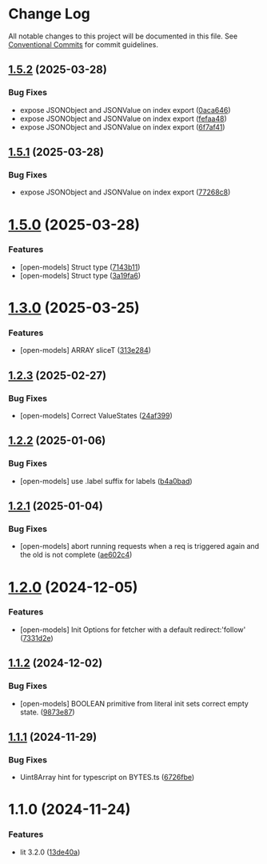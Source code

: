 # Change Log

All notable changes to this project will be documented in this file.
See [Conventional Commits](https://conventionalcommits.org) for commit guidelines.

## [1.5.2](https://github.com/eclipse/eclipsefuro-web/compare/@furo/open-models@1.5.1...@furo/open-models@1.5.2) (2025-03-28)

### Bug Fixes

- expose JSONObject and JSONValue on index export ([0aca646](https://github.com/eclipse/eclipsefuro-web/commit/0aca646fe64782e6c18fe4ec5b606bbd16070261))
- expose JSONObject and JSONValue on index export ([fefaa48](https://github.com/eclipse/eclipsefuro-web/commit/fefaa486aa3140ac12d6dbad8a9c3c734bdea878))
- expose JSONObject and JSONValue on index export ([6f7af41](https://github.com/eclipse/eclipsefuro-web/commit/6f7af418208a9d565a4cb1a49054a48fefae5683))

## [1.5.1](https://github.com/eclipse/eclipsefuro-web/compare/@furo/open-models@1.5.0...@furo/open-models@1.5.1) (2025-03-28)

### Bug Fixes

- expose JSONObject and JSONValue on index export ([77268c8](https://github.com/eclipse/eclipsefuro-web/commit/77268c8436056403938476128aad83a7949b0e13))

# [1.5.0](https://github.com/eclipse/eclipsefuro-web/compare/@furo/open-models@1.3.0...@furo/open-models@1.5.0) (2025-03-28)

### Features

- [open-models] Struct type ([7143b11](https://github.com/eclipse/eclipsefuro-web/commit/7143b115fc93b349ef8d599e889e8929654c9467))
- [open-models] Struct type ([3a19fa6](https://github.com/eclipse/eclipsefuro-web/commit/3a19fa6902dde2390e5743ee493810124487696a))

# [1.3.0](https://github.com/eclipse/eclipsefuro-web/compare/@furo/open-models@1.2.3...@furo/open-models@1.3.0) (2025-03-25)

### Features

- [open-models] ARRAY sliceT ([313e284](https://github.com/eclipse/eclipsefuro-web/commit/313e284c2351f0e3c0afa5b643aa6183844d654b))

## [1.2.3](https://github.com/eclipse/eclipsefuro-web/compare/@furo/open-models@1.2.2...@furo/open-models@1.2.3) (2025-02-27)

### Bug Fixes

- [open-models] Correct ValueStates ([24af399](https://github.com/eclipse/eclipsefuro-web/commit/24af399150ff4baddcfff1942af76d8ae8aeedfd))

## [1.2.2](https://github.com/eclipse/eclipsefuro-web/compare/@furo/open-models@1.2.1...@furo/open-models@1.2.2) (2025-01-06)

### Bug Fixes

- [open-models] use .label suffix for labels ([b4a0bad](https://github.com/eclipse/eclipsefuro-web/commit/b4a0badd3ee0736f90aee80e361f41b420825b13))

## [1.2.1](https://github.com/eclipse/eclipsefuro-web/compare/@furo/open-models@1.2.0...@furo/open-models@1.2.1) (2025-01-04)

### Bug Fixes

- [open-models] abort running requests when a req is triggered again and the old is not complete ([ae602c4](https://github.com/eclipse/eclipsefuro-web/commit/ae602c492aafaa0cebc8ec9b6b0352477687145c))

# [1.2.0](https://github.com/eclipse/eclipsefuro-web/compare/@furo/open-models@1.1.2...@furo/open-models@1.2.0) (2024-12-05)

### Features

- [open-models] Init Options for fetcher with a default redirect:'follow' ([7331d2e](https://github.com/eclipse/eclipsefuro-web/commit/7331d2e13b24ec37c7c93c2f57fedc1be85ad5fb))

## [1.1.2](https://github.com/eclipse/eclipsefuro-web/compare/@furo/open-models@1.1.1...@furo/open-models@1.1.2) (2024-12-02)

### Bug Fixes

- [open-models] BOOLEAN primitive from literal init sets correct empty state. ([9873e87](https://github.com/eclipse/eclipsefuro-web/commit/9873e877c4ac9dd64fe82cc98e8c0c1c7a0ab8b6))

## [1.1.1](https://github.com/eclipse/eclipsefuro-web/compare/@furo/open-models@1.1.0...@furo/open-models@1.1.1) (2024-11-29)

### Bug Fixes

- Uint8Array hint for typescript on BYTES.ts ([6726fbe](https://github.com/eclipse/eclipsefuro-web/commit/6726fbe7e007b04cf9d0cd9a637731a8e0f2c754))

# 1.1.0 (2024-11-24)

### Features

- lit 3.2.0 ([13de40a](https://github.com/eclipse/eclipsefuro-web/commit/13de40aa4893d731c28fff8d570f176faea9eb13))
